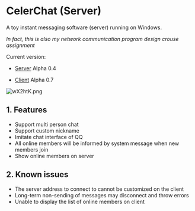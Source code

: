 # CelerChat (Server)

A toy instant messaging software (server) running on Windows.

*In fact, this is also my network communication program design crouse assignment*

Current version: 

- [Server](https://github.com/huangjunxin/CelerChatServer) Alpha 0.4

- [Client](https://github.com/huangjunxin/CelerChatClient) Alpha 0.7

![wX2htK.png](https://s1.ax1x.com/2020/09/23/wX2htK.png)

## 1. Features

- Support multi person chat
- Support custom nickname
- Imitate chat interface of QQ
- All online members will be informed by system message when new members join
- Show online members on server

## 2. Known issues

- The server address to connect to cannot be customized on the client
- Long-term non-sending of messages may disconnect and throw errors
- Unable to display the list of online members on client
